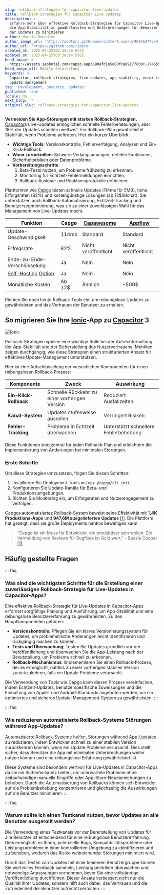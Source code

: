 ```yaml
---
slug: rollback-strategien-für-capacitor-live-updates
title: Rollback-Strategien für Capacitor Live Updates
description: >-
  Erfahre mehr über effektive Rollback-Strategien für Capacitor Live-Updates, um
  die App-Stabilität zu gewährleisten und Unterbrechungen für Benutzer während
  der Updates zu minimieren.
author: Martin Donadieu
author_image_url: 'https://avatars.githubusercontent.com/u/4084527?v=4'
author_url: 'https://github.com/riderx'
created_at: 2025-04-25T03:35:36.644Z
updated_at: 2025-04-25T03:36:14.598Z
head_image: >-
  https://assets.seobotai.com/capgo.app/680afd1e5a08fca891778b0c-1745552174598.jpg
head_image_alt: Mobile Entwicklung
keywords: >-
  Capacitor, rollback strategies, live updates, app stability, error tracking,
  update management
tag: 'Development, Security, Updates'
published: true
locale: de
next_blog: ''
original_slug: rollback-strategies-for-capacitor-live-updates
---
```

**Vermeiden Sie App-Störungen mit starken Rollback-Strategien.** [Capacitor](https://capacitorjs.com/)s Live-Updates ermöglichen schnelle Fehlerbehebungen, aber 18% der Updates scheitern weltweit. Ein Rollback-Plan gewährleistet Stabilität, wenn Probleme auftreten. Hier ein kurzer Überblick:

-   **Wichtige Tools**: Versionskontrolle, Fehlerverfolgung, Analysen und Ein-Klick-Rollback.
-   **Wann zurückrollen**: Schwere Verlangsamungen, defekte Funktionen, Sicherheitsrisiken oder Datenprobleme.
-   **Vorbereitungsschritte**:
    1.  Beta-Tests nutzen, um Probleme frühzeitig zu erkennen.
    2.  Monitoring für Echtzeit-Fehlermeldungen einrichten.
    3.  Rollback-Auslöser und Reaktionsprotokolle definieren.

Plattformen wie [Capgo](https://capgo.app/) bieten schnelle Updates (114ms für 5MB), hohe Erfolgsraten (82%) und kostengünstige Lösungen (ab 12$/Monat). Sie unterstützen auch Rollback-Automatisierung, Echtzeit-Tracking und Benutzersegmentierung, was sie zu einer zuverlässigen Wahl für das Management von Live-Updates macht.

| **Funktion** | **Capgo** | **[Capawesome](https://capawesome.io/)** | **[Appflow](https://ionic.io/appflow/)** |
| --- | --- | --- | --- |
| Update-Geschwindigkeit | 114ms | Standard | Standard |
| Erfolgsrate | 82% | Nicht veröffentlicht | Nicht veröffentlicht |
| Ende-zu-Ende-Verschlüsselung | Ja | Nein | Nein |
| [Self-Hosting Option](https://capgo.app/blog/self-hosted-capgo/) | Ja | Nein | Nein |
| Monatliche Kosten | Ab 12$ | Ähnlich | ~500$ |

Richten Sie noch heute Rollback-Tools ein, um reibungslose Updates zu gewährleisten und das Vertrauen der Benutzer zu erhalten.

## So migrieren Sie Ihre [Ionic](https://ionicframework.com/)-App zu [Capacitor](https://capacitorjs.com/) 3

![Ionic](https://assets.seobotai.com/capgo.app/680afd1e5a08fca891778b0c/e144b5b930d9d793c665f9f08c6b1196.jpg)

Rollback-Strategien spielen eine wichtige Rolle bei der Aufrechterhaltung der App-Stabilität und der Sicherstellung des Nutzervertrauens. Metriken zeigen durchgängig, wie diese Strategien einen strukturierten Ansatz für effektives Update-Management unterstützen.

Hier ist eine Aufschlüsselung der wesentlichen Komponenten für einen reibungslosen Rollback-Prozess:

| Komponente | Zweck | Auswirkung |
| --- | --- | --- |
| **Ein-Klick-Rollback** | Schnelle Rückkehr zu einer vorherigen Version | Reduziert Ausfallzeiten |
| **Kanal-System** | Updates stufenweise ausrollen | Verringert Risiken |
| **Fehler-Tracking** | Probleme in Echtzeit überwachen | Unterstützt schnellere Fehlerbehebung |

Diese Funktionen sind zentral für jeden Rollback-Plan und erleichtern die Implementierung von Änderungen bei minimalen Störungen.

### Erste Schritte

Um diese Strategien umzusetzen, folgen Sie diesen Schritten:

1.  Installieren Sie Deployment-Tools mit `npx @capgo/cli init`.
2.  Konfigurieren Sie Update-Kanäle für Beta- und Produktionsumgebungen.
3.  Richten Sie Monitoring ein, um Erfolgsraten und Nutzerengagement zu verfolgen.

Capgos automatisiertes Rollback-System beweist seine Effektivität mit **1,4K Produktions-Apps** und **947,6M ausgelieferten Updates** [\[1\]](https://capgo.app/). Die Plattform hat gezeigt, dass sie große Deployments nahtlos bewältigen kann.

> "Capgo ist ein Muss für Entwickler, die produktiver sein wollen. Die Vermeidung von Reviews für Bugfixes ist Gold wert." - Bessie Cooper [\[1\]](https://capgo.app/)

## Häufig gestellte Fragen

::: faq
### Was sind die wichtigsten Schritte für die Erstellung einer zuverlässigen Rollback-Strategie für Live-Updates in Capacitor-Apps?

Eine effektive Rollback-Strategie für Live-Updates in Capacitor-Apps erfordert sorgfältige Planung und Ausführung, um App-Stabilität und eine reibungslose Benutzererfahrung zu gewährleisten. Zu den Hauptkomponenten gehören:

-   **Versionskontrolle**: Pflegen Sie ein klares Versionierungssystem für Updates, um problematische Änderungen leicht identifizieren und rückgängig machen zu können.
-   **Tests und Überwachung**: Testen Sie Updates gründlich vor der Veröffentlichung und überwachen Sie die App-Leistung nach der Bereitstellung, um Probleme schnell zu erkennen.
-   **Rollback-Mechanismus**: Implementieren Sie einen Rollback-Prozess, der es ermöglicht, nahtlos zu einer vorherigen stabilen Version zurückzukehren, falls ein Update Probleme verursacht.

Die Verwendung von Tools wie Capgo kann diesen Prozess vereinfachen, indem Echtzeit-Updates, benutzerspezifische Zuweisungen und die Einhaltung von Apple- und Android-Standards angeboten werden, um ein optimiertes und sicheres Update-Management-System zu gewährleisten.
:::

::: faq
### Wie reduzieren automatisierte Rollback-Systeme Störungen während App-Updates?

Automatisierte Rollback-Systeme helfen, Störungen während App-Updates zu reduzieren, indem Entwickler schnell zu einer stabilen Version zurückkehren können, wenn ein Update Probleme verursacht. Dies stellt sicher, dass Benutzer die App mit minimalen Unterbrechungen weiter nutzen können und eine reibungslose Erfahrung gewährleistet ist.

Diese Systeme sind besonders wertvoll für Live-Updates in Capacitor-Apps, da sie ein Sicherheitsnetz bieten, um unerwartete Probleme ohne zeitaufwändige manuelle Eingriffe oder App-Store-Neueinreichungen zu beheben. Durch die Automatisierung von Rollbacks können sich Entwickler auf die Problembehebung konzentrieren und gleichzeitig die Auswirkungen auf die Benutzer minimieren.
:::

::: faq
### Warum sollte ich einen Testkanal nutzen, bevor Updates an alle Benutzer ausgerollt werden?

Die Verwendung eines Testkanals vor der Bereitstellung von Updates für alle Benutzer ist entscheidend für eine reibungslose Benutzererfahrung. Dies ermöglicht es Ihnen, potenzielle Bugs, Kompatibilitätsprobleme oder Leistungsprobleme in einer kontrollierten Umgebung zu identifizieren und zu beheben, wodurch das Risiko weitreichender Störungen minimiert wird.

Durch das Testen von Updates mit einer kleineren Benutzergruppe können Sie wertvolles Feedback sammeln, Leistungsmetriken überwachen und notwendige Anpassungen vornehmen, bevor Sie eine vollständige Veröffentlichung durchführen. Dieser Ansatz verbessert nicht nur die Qualität Ihrer Updates, sondern hilft auch dabei, das Vertrauen und die Zufriedenheit der Benutzer aufrechtzuerhalten.
:::
